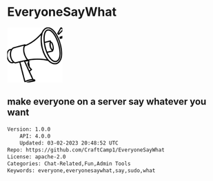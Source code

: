 # EveryoneSayWhat
<img src="https://raw.githubusercontent.com/CraftCamp1/EveryoneSayWhat/9c2c7e6770f59f5359d88446afea379d429ba2ff/icon.png" width="128" height="128" />

## make everyone on a server say whatever you want
```properties
Version: 1.0.0
    API: 4.0.0
    Updated: 03-02-2023 20:48:52 UTC
Repo: https://github.com/CraftCamp1/EveryoneSayWhat
License: apache-2.0
Categories: Chat-Related,Fun,Admin Tools
Keywords: everyone,everyonesaywhat,say,sudo,what
```